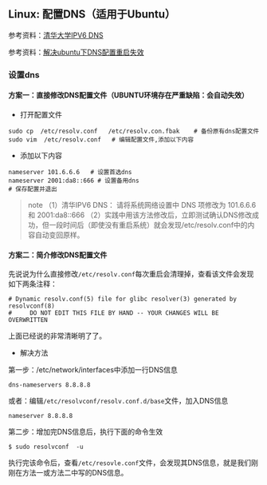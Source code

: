 ## Linux: 配置DNS（适用于Ubuntu）

参考资料：[清华大学IPV6 DNS](https://tuna.moe/help/dns/)

参考资料：[解决ubuntu下DNS配置重启失效](http://www.361way.com/ubuntu-dns-resolvconf/3637.html)

### 设置dns

#### 方案一：直接修改DNS配置文件（UBUNTU环境存在严重缺陷：会自动失效）

* 打开配置文件
```shell
sudo cp  /etc/resolv.conf   /etc/resolv.con.fbak    # 备份原有dns配置文件
sudo vim  /etc/resolv.conf   # 编辑配置文件,添加以下内容
```

* 添加以下内容
```shell
nameserver 101.6.6.6   # 设置首选dns
nameserver 2001:da8::666 # 设置备用dns
# 保存配置并退出
```
>note
>（1）清华IPV6 DNS： 请将系统网络设置中 DNS 项修改为 101.6.6.6 和 2001:da8::666
>（2）实践中用该方法修改后，立即测试确认DNS修改成功，但一段时间后（即使没有重启系统）就会发现/etc/resolv.conf中的内容自动变回原样。

#### 方案二：简介修改DNS配置文件

先说说为什么直接修改`/etc/resolv.conf`每次重启会清理掉，查看该文件会发现如下两条注释：
```shell
# Dynamic resolv.conf(5) file for glibc resolver(3) generated by resolvconf(8)
#     DO NOT EDIT THIS FILE BY HAND -- YOUR CHANGES WILL BE OVERWRITTEN
```
上面已经说的非常清晰明了了。

* 解决方法

第一步：/etc/network/interfaces中添加一行DNS信息
```shell
dns-nameservers 8.8.8.8
```
或者：编辑`/etc/resolvconf/resolv.conf.d/base`文件，加入DNS信息
```shell
nameserver 8.8.8.8
```

第二步：增加完DNS信息后，执行下面的命令生效
```shell
$ sudo resolvconf  -u
```
执行完该命令后，查看`/etc/resovle.conf`文件，会发现其DNS信息，就是我们刚刚在方法一或方法二中写的DNS信息。

